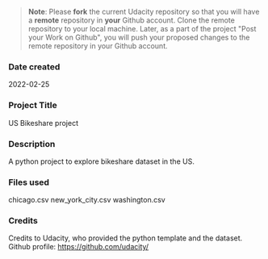 >**Note**: Please **fork** the current Udacity repository so that you will have a **remote** repository in **your** Github account. Clone the remote repository to your local machine. Later, as a part of the project "Post your Work on Github", you will push your proposed changes to the remote repository in your Github account.

### Date created
2022-02-25

### Project Title
US Bikeshare project

### Description
A python project to explore bikeshare dataset in the US.

### Files used
chicago.csv
new_york_city.csv
washington.csv



### Credits
Credits to Udacity, who provided the python template and the dataset.
Github profile: https://github.com/udacity/
